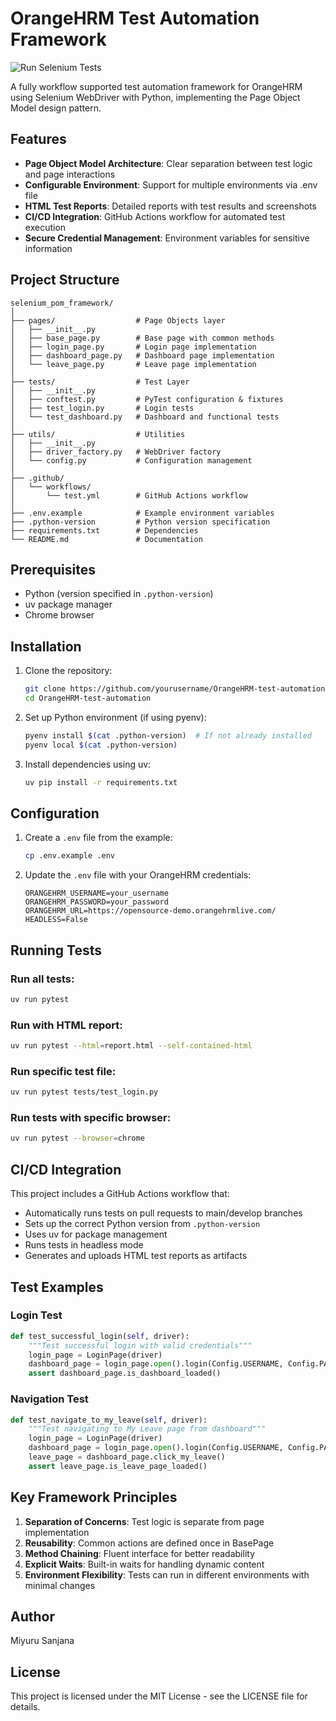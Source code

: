 # OrangeHRM Test Automation Framework

![Run Selenium Tests](https://github.com/MS-Rex/OrangeHRM-Test-Automation/actions/workflows/test.yml/badge.svg)

A fully workflow supported test automation framework for OrangeHRM using Selenium WebDriver with Python, implementing the Page Object Model design pattern.

## Features

- **Page Object Model Architecture**: Clear separation between test logic and page interactions
- **Configurable Environment**: Support for multiple environments via .env file
- **HTML Test Reports**: Detailed reports with test results and screenshots
- **CI/CD Integration**: GitHub Actions workflow for automated test execution
- **Secure Credential Management**: Environment variables for sensitive information

## Project Structure

```
selenium_pom_framework/
│
├── pages/                  # Page Objects layer
│   ├── __init__.py
│   ├── base_page.py        # Base page with common methods
│   ├── login_page.py       # Login page implementation
│   ├── dashboard_page.py   # Dashboard page implementation
│   └── leave_page.py       # Leave page implementation
│
├── tests/                  # Test Layer
│   ├── __init__.py
│   ├── conftest.py         # PyTest configuration & fixtures
│   ├── test_login.py       # Login tests
│   └── test_dashboard.py   # Dashboard and functional tests
│
├── utils/                  # Utilities
│   ├── __init__.py
│   ├── driver_factory.py   # WebDriver factory
│   └── config.py           # Configuration management
│
├── .github/
│   └── workflows/
│       └── test.yml        # GitHub Actions workflow
│
├── .env.example            # Example environment variables
├── .python-version         # Python version specification
├── requirements.txt        # Dependencies
└── README.md               # Documentation
```

## Prerequisites

- Python (version specified in `.python-version`)
- uv package manager
- Chrome browser

## Installation

1. Clone the repository:

   ```bash
   git clone https://github.com/yourusername/OrangeHRM-test-automation.git
   cd OrangeHRM-test-automation
   ```

2. Set up Python environment (if using pyenv):

   ```bash
   pyenv install $(cat .python-version)  # If not already installed
   pyenv local $(cat .python-version)
   ```

3. Install dependencies using uv:
   ```bash
   uv pip install -r requirements.txt
   ```

## Configuration

1. Create a `.env` file from the example:

   ```bash
   cp .env.example .env
   ```

2. Update the `.env` file with your OrangeHRM credentials:
   ```
   ORANGEHRM_USERNAME=your_username
   ORANGEHRM_PASSWORD=your_password
   ORANGEHRM_URL=https://opensource-demo.orangehrmlive.com/
   HEADLESS=False
   ```

## Running Tests

### Run all tests:

```bash
uv run pytest
```

### Run with HTML report:

```bash
uv run pytest --html=report.html --self-contained-html
```

### Run specific test file:

```bash
uv run pytest tests/test_login.py
```

### Run tests with specific browser:

```bash
uv run pytest --browser=chrome
```

## CI/CD Integration

This project includes a GitHub Actions workflow that:

- Automatically runs tests on pull requests to main/develop branches
- Sets up the correct Python version from `.python-version`
- Uses uv for package management
- Runs tests in headless mode
- Generates and uploads HTML test reports as artifacts

## Test Examples

### Login Test

```python
def test_successful_login(self, driver):
    """Test successful login with valid credentials"""
    login_page = LoginPage(driver)
    dashboard_page = login_page.open().login(Config.USERNAME, Config.PASSWORD)
    assert dashboard_page.is_dashboard_loaded()
```

### Navigation Test

```python
def test_navigate_to_my_leave(self, driver):
    """Test navigating to My Leave page from dashboard"""
    login_page = LoginPage(driver)
    dashboard_page = login_page.open().login(Config.USERNAME, Config.PASSWORD)
    leave_page = dashboard_page.click_my_leave()
    assert leave_page.is_leave_page_loaded()
```

## Key Framework Principles

1. **Separation of Concerns**: Test logic is separate from page implementation
2. **Reusability**: Common actions are defined once in BasePage
3. **Method Chaining**: Fluent interface for better readability
4. **Explicit Waits**: Built-in waits for handling dynamic content
5. **Environment Flexibility**: Tests can run in different environments with minimal changes

## Author

Miyuru Sanjana

## License

This project is licensed under the MIT License - see the LICENSE file for details.
